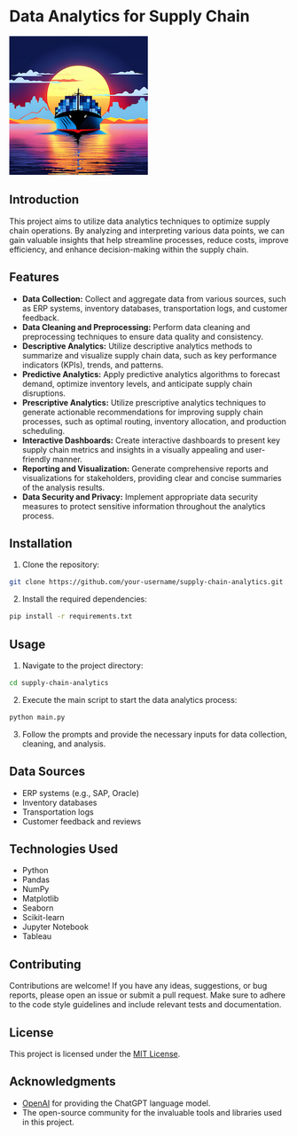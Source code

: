 # Data Analytics for Supply Chain

![](logo.png)

## Introduction

This project aims to utilize data analytics techniques to optimize supply chain operations. By analyzing and interpreting various data points, we can gain valuable insights that help streamline processes, reduce costs, improve efficiency, and enhance decision-making within the supply chain.

## Features

- **Data Collection:** Collect and aggregate data from various sources, such as ERP systems, inventory databases, transportation logs, and customer feedback.
- **Data Cleaning and Preprocessing:** Perform data cleaning and preprocessing techniques to ensure data quality and consistency.
- **Descriptive Analytics:** Utilize descriptive analytics methods to summarize and visualize supply chain data, such as key performance indicators (KPIs), trends, and patterns.
- **Predictive Analytics:** Apply predictive analytics algorithms to forecast demand, optimize inventory levels, and anticipate supply chain disruptions.
- **Prescriptive Analytics:** Utilize prescriptive analytics techniques to generate actionable recommendations for improving supply chain processes, such as optimal routing, inventory allocation, and production scheduling.
- **Interactive Dashboards:** Create interactive dashboards to present key supply chain metrics and insights in a visually appealing and user-friendly manner.
- **Reporting and Visualization:** Generate comprehensive reports and visualizations for stakeholders, providing clear and concise summaries of the analysis results.
- **Data Security and Privacy:** Implement appropriate data security measures to protect sensitive information throughout the analytics process.

## Installation

1. Clone the repository:

```bash
git clone https://github.com/your-username/supply-chain-analytics.git
```

2. Install the required dependencies:

```bash
pip install -r requirements.txt
```

## Usage

1. Navigate to the project directory:

```bash
cd supply-chain-analytics
```

2. Execute the main script to start the data analytics process:

```bash
python main.py
```

3. Follow the prompts and provide the necessary inputs for data collection, cleaning, and analysis.

## Data Sources

- ERP systems (e.g., SAP, Oracle)
- Inventory databases
- Transportation logs
- Customer feedback and reviews

## Technologies Used

- Python
- Pandas
- NumPy
- Matplotlib
- Seaborn
- Scikit-learn
- Jupyter Notebook
- Tableau

## Contributing

Contributions are welcome! If you have any ideas, suggestions, or bug reports, please open an issue or submit a pull request. Make sure to adhere to the code style guidelines and include relevant tests and documentation.

## License

This project is licensed under the [MIT License](LICENSE).

## Acknowledgments

- [OpenAI](https://openai.com/) for providing the ChatGPT language model.
- The open-source community for the invaluable tools and libraries used in this project.
